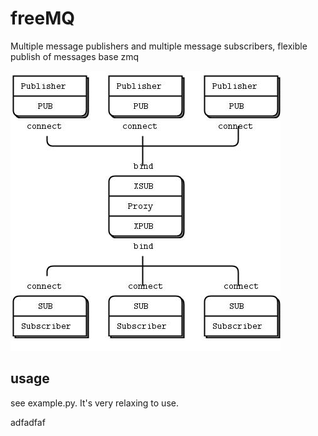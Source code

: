 # freeMQ

Multiple message publishers and multiple message subscribers,  flexible publish of messages
base zmq

![The topology](src.jpg)

## usage

see example.py. It's very relaxing to use.

adfadfaf